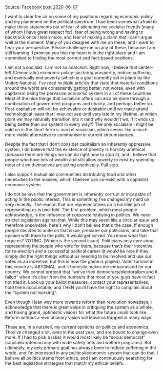 Source: [Facebook post 2020-06-07](https://www.facebook.com/elias.jackson2/posts/3644892598861140)

I want to clear the air on some of my positions regarding economic policy and my placement on the political spectrum. I had been somewhat afraid to make these statements out of fear of alienating my socialist friends (many of whom I have great respect for), fear of being wrong and having to backtrack once I learn more, and fear of making a claim that I can’t argue well at the moment. Many of you disagree with me on these, and I want to hear your perspective. Please challenge me on any of these, because I am still learning. I promise you that my heart is in the right place and I am committed to finding the most correct and fact-based positions.

I am not a socialist. I am not an anarchist. Right now, I believe that center-left (Democratic) economic policy can bring prosperity, reduce suffering, and eventually end poverty (which is a goal currently set in place by the United Nations). I’ve read multiple articles that state that material conditions around the world are consistently getting better, not worse, even with capitalism being the pervasive economic system in all of these countries. Most of the nice things that socialism offers can also be done through a combination of government programs and charity, and perhaps better so. Post-capitalism will not be achievable or desirable until we make grand technological leaps that I may not see until very late in my lifetime, at which point we may naturally transition into it (and why wouldn’t we, if it ends up being better than our system in every way?) The only socialism I might be sold on in the short-term is market socialism, which seems like a much more viable alternative to communism in current circumstances.

Despite the fact that I don’t consider capitalism an inherently oppressive system, I do believe that the existence of poverty is horribly unethical (because there are things we can do right now to stop it), and I believe that people who have lots of wealth and still allow poverty to exist by spending most of it on themselves are acting unethically. Full stop.

I also support mutual aid communities distributing food and other necessities to the masses, which I believe can co-exist with a capitalist economic system.

I do not believe that the government is inherently corrupt or incapable of acting in the public interest. This is something I’ve changed my mind on very recently. The reason that our representatives do a horrible job of representing us is two-fold. The first problem, which most people acknowledge, is the influence of corporate lobbying in politics. We need stricter legislation against that. While this may seem like a circular issue and therefore unsolvable, here's why I don't believe that's the case. If enough people decided to unite on that issue, pressure our politicians, and take that opinion with them to the polls, it would get solved. You know what that requires? VOTING. (Which is the second issue). Politicians only care about representing the people who vote for them, because that’s their incentive for re-election and a successful political career (it would be nice if they simply did the right things without us needing to be involved and use our votes as an incentive, but this is how the game is played). Voter turnout in this country is ABYSMAL, and it honestly makes me embarrassed for our country. We cannot pretend that “we’ve tried democracy/electoralism and it failed” when it’s clear from the numbers that most of you guys have in fact not tried it. Look up your ballot measures, contact your representatives, hold them accountable, and THEN you’ll have the right to complain about the “system not working”.

Even though I lean way more towards reform than revolution nowadays, I acknowledge that there is great value in critiquing the system as a whole, and having grand, optimistic visions for what the future could look like. Reform without a revolutionary vision will leave us trapped in many ways.

These are, in a nutshell, my current opinions on politics and economics. They’ve changed a lot, even in the past year, and are bound to change even more. If I had to pick a label, it would most likely be “social democrat” (capitalism/democracy with wide safety nets and welfare programs). But ultimately, my only primary goal has always been to reduce suffering in the world, and I’m interested in any political/economic system that can do that. I believe all politics stems from ethics, and I am continuously searching for the best legislative strategies that match my ethical beliefs.